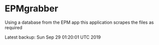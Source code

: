 # EPMgrabber
Using a database from the EPM app this application scrapes the files as required


Latest backup: Sun Sep 29 01:20:01 UTC 2019
